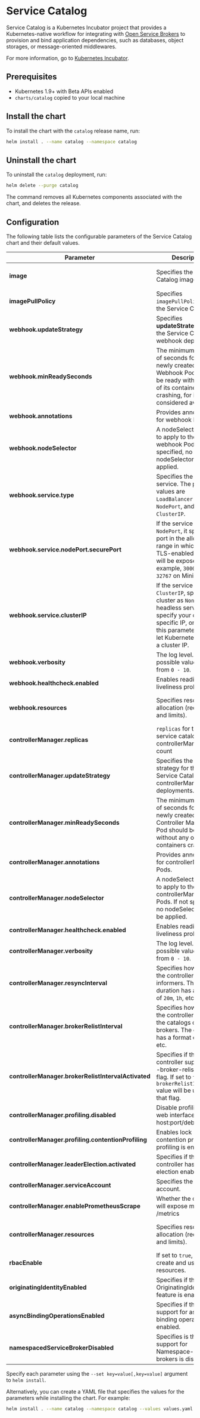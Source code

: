# Service Catalog

Service Catalog is a Kubernetes Incubator project that provides a
Kubernetes-native workflow for integrating with
[Open Service Brokers](https://www.openservicebrokerapi.org/)
to provision and bind application dependencies, such as databases, object
storages, or message-oriented middlewares.

For more information,
go to [Kubernetes Incubator](https://github.com/kubernetes-incubator/service-catalog).

## Prerequisites

- Kubernetes 1.9+ with Beta APIs enabled
- `charts/catalog` copied to your local machine

## Install the chart

To install the chart with the `catalog` release name, run:

```bash
helm install . --name catalog --namespace catalog
```

## Uninstall the chart

To uninstall the `catalog` deployment, run:

```bash
helm delete --purge catalog
```

The command removes all Kubernetes components associated with the chart, and
deletes the release.

## Configuration

The following table lists the configurable parameters of the Service Catalog
chart and their default values.

| Parameter | Description | Default |
|-----------|-------------|---------|
| **image** | Specifies the Service Catalog image. | `quay.io/kubernetes-service-catalog/service-catalog:v0.1.41` |
| **imagePullPolicy** | Specifies `imagePullPolicy` for the Service Catalog. | `Always` |
| **webhook.updateStrategy** | Specifies **updateStrategy** for the Service Catalog webhook deployment. | `RollingUpdate` |
| **webhook.minReadySeconds** | The minimum number of seconds for which a newly created Webhook Pod should be ready without any of its containers crashing, for it to be considered available. | `1` |
| **webhook.annotations** | Provides annotations for webhook Pods. | `{}` |
| **webhook.nodeSelector** | A nodeSelector value to apply to the webhook Pods. If not specified, no nodeSelector will be applied. | |
| **webhook.service.type** | Specifies the type of service. The possible values are `LoadBalancer` , `NodePort`, and `ClusterIP`. | `NodePort` |
| **webhook.service.nodePort.securePort** | If the service type is `NodePort`, it specifies a port in the allowed range in which the TLS-enabled endpoint will be exposed (for example, `30000 - 32767` on Minikube). | `30443` |
| **webhook.service.clusterIP** | If the service type is `ClusterIP`, specify the cluster as `None` for the headless services, specify your own specific IP, or leave this parameter blank to let Kubernetes assign a cluster IP. |  |
| **webhook.verbosity** | The log level. The possible values range from `0 - 10`. | `10` |
| **webhook.healthcheck.enabled** | Enables readiness and liveliness probes. | `true` |
| **webhook.resources** | Specifies resources allocation (requests and limits). | `{requests: {cpu: 100m, memory: 20Mi}, limits: {cpu: 100m, memory: 30Mi}}` |
| **controllerManager.replicas** | `replicas` for the service catalog controllerManager pod count | `1` |
| **controllerManager.updateStrategy** | Specifies the update strategy for the Service Catalog controllerManager deployments. | `RollingUpdate` |
| **controllerManager.minReadySeconds** |The minimum number of seconds for which a newly created Controller Manager Pod should be ready without any of its containers crashing, | `1` |
| **controllerManager.annotations** | Provides annotations for controllerManager Pods. | `{}` |
| **controllerManager.nodeSelector** | A nodeSelector value to apply to the controllerManager Pods. If not specified, no nodeSelector will be applied. | |
| **controllerManager.healthcheck.enabled** | Enables readiness and liveliness probes. | `true` |
| **controllerManager.verbosity** | The log level. The possible values range from `0 - 10`. | `10` |
| **controllerManager.resyncInterval** | Specifies how often the controller resyncs informers. The duration has a format of `20m`, `1h`, etc. | `5m` |
| **controllerManager.brokerRelistInterval** | Specifies how often the controller relists the catalogs of ready brokers. The duration has a format of `20m`, `1h`, etc. | `24h` |
| **controllerManager.brokerRelistIntervalActivated** | Specifies if the controller supports a --broker-relist-interval flag. If set to `true`, the `brokerRelistInterval` value will be used for that flag. | `true` |
| **controllerManager.profiling.disabled** | Disable profiling via web interface host:port/debug/pprof/ | `false` |
| **controllerManager.profiling.contentionProfiling** | Enables lock contention profiling, if profiling is enabled. | `false` |
| **controllerManager.leaderElection.activated** | Specifies if the controller has leader election enabled. | `false` |
| **controllerManager.serviceAccount** | Specifies the service account. | `service-catalog-controller-manager` |
| **controllerManager.enablePrometheusScrape** | Whether the controller will expose metrics on /metrics | `false` |
| **controllerManager.resources** | Specifies resources allocation (requests and limits). | `{requests: {cpu: 100m, memory: 20Mi}, limits: {cpu: 100m, memory: 30Mi}}` |
| **rbacEnable** | If set to `true`, you can create and use RBAC resources. | `true` |
| **originatingIdentityEnabled** | Specifies if the OriginatingIdentity feature is enabled. | `true` |
| **asyncBindingOperationsEnabled** | Specifies if the alpha support for async binding operations is enabled. | `false` |
| **namespacedServiceBrokerDisabled** | Specifies is the alpha support for Namespace-scoped brokers is disabled. | `false` |

Specify each parameter using the `--set key=value[,key=value]` argument to
`helm install`.

Alternatively, you can create a YAML file that specifies the values for the parameters 
while installing the chart. For example:

```bash
helm install . --name catalog --namespace catalog --values values.yaml
```
